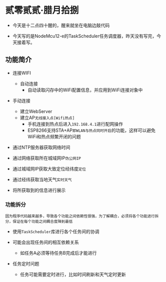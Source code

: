 # 贰零贰贰·腊月拾捌 

- 今天是十二点四十醒的，醒来就坐在电脑边敲代码

- 今天写的是NodeMcu12-e的TaskScheduler任务调度器，昨天没有写完，今天接着写。

## 功能简介

- 连接WIFI
  - 自动连接
    - 自动读取闪存中的WiFi配置信息，并应用到WiFi连接对象中

- 手动连接
  - 建立WebServer
  - 建立AP```无线接入点[Wifi热点]```
    - 手机连接到热点后进入```192.168.4.1```进行配网操作
    - ESP8266支持STA+AP```即WLAN与热点同时开启```的功能，这样可以避免WiFi和热点频繁开闭的问题
- 通过NTP服务器获取网络时间

- 通过网络获取所在城域网IP```伪公网IP```
  
- 通过城域网IP获取大致定位经纬度```定位```

- 通过经纬获取当地天气```实时天气```

- 将所获取到的信息进行展示

### 功能拆分

```因为程序代码越来越多，导致各个功能之间依赖性很强，为了解耦合，必须将各个功能进行拆分，保证在每个功能之间耦合度降到最低```

- 使用```TaskScheduler```库进行各个任务间的协调

- 可能会出现任务间的相互依赖关系

  - 如任务A必须等待任务B完成后才能进行

- 任务定时问题

  - 任务可能需要定时进行，比如时间刷新和天气定时更新
